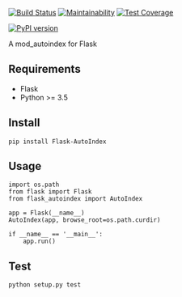 [![Build Status](https://travis-ci.org/general03/flask-autoindex.svg?branch=master)](https://travis-ci.org/general03/flask-autoindex)
[![Maintainability](https://api.codeclimate.com/v1/badges/869c538c7fe4f09a5e72/maintainability)](https://codeclimate.com/github/general03/flask-autoindex/maintainability)
[![Test Coverage](https://api.codeclimate.com/v1/badges/869c538c7fe4f09a5e72/test_coverage)](https://codeclimate.com/github/general03/flask-autoindex/test_coverage)

[![PyPI version](https://badge.fury.io/py/Flask-AutoIndex.svg)](https://badge.fury.io/py/Flask-AutoIndex)

A mod_autoindex for Flask

## Requirements

* Flask
* Python >= 3.5

## Install

```
pip install Flask-AutoIndex
```

## Usage

```
import os.path
from flask import Flask
from flask_autoindex import AutoIndex

app = Flask(__name__)
AutoIndex(app, browse_root=os.path.curdir)

if __name__ == '__main__':
    app.run()
```

## Test

`python setup.py test`